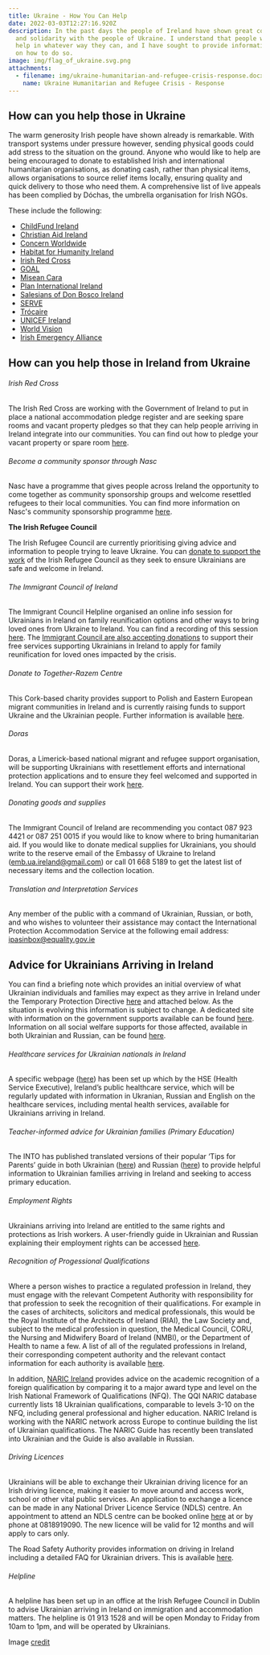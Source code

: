 ```yaml
---
title: Ukraine - How You Can Help
date: 2022-03-03T12:27:16.920Z
description: In the past days the people of Ireland have shown great compassion
  and solidarity with the people of Ukraine. I understand that people want to
  help in whatever way they can, and I have sought to provide information below
  on how to do so.
image: img/flag_of_ukraine.svg.png
attachments:
  - filename: img/ukraine-humanitarian-and-refugee-crisis-response.docx
    name: Ukraine Humanitarian and Refugee Crisis - Response
---
```

## How can you help those in Ukraine

The warm generosity Irish people have shown already is remarkable. With transport systems under pressure however, sending physical goods could add stress to the situation on the ground. Anyone who would like to help are being encouraged to donate to established Irish and international humanitarian organisations, as donating cash, rather than physical items, allows organisations to source relief items locally, ensuring quality and quick delivery to those who need them. A comprehensive list of live appeals has been complied by Dóchas, the umbrella organisation for Irish NGOs.

These include the following:

* [ChildFund Ireland](https://www.childfund.ie/ukraine-appeal/)
* [Christian Aid Ireland](https://www.christianaid.ie/emergencies/ukraine-crisis-appeal)
* [Concern Worldwide](https://www.concern.net/)
* [Habitat for Humanity Ireland](https://www.habitatireland.ie/ukraine/)
* [Irish Red Cross](https://www.redcross.ie/)
* [GOAL](https://www.goalglobal.org/)
* [Misean Cara](https://www.miseancara.ie/)
* [Plan International Ireland](https://www.plan.ie/?gclid=CjwKCAiApfeQBhAUEiwA7K_UHzF1tsxrlwCv-MsU6xxtnTCRfbxgvse4W5Ff0dgprIKUKzxVvRyfqRoCtgIQAvD_BwE)
* [Salesians of Don Bosco Ireland](https://www.salesiansireland.ie/)
* [SERVE](https://serve.ie/solidarity-with-ukraine/)
* [Trócaire](https://www.trocaire.org/)
* [UNICEF Ireland](https://www.unicef.ie/)
* [World Vision](https://www.worldvision.ie/support/campaign/ukraine-crisis/)
* [Irish Emergency Alliance](https://irishemergencyalliance.org/ukraine-appeal)

## How can you help those in Ireland from Ukraine

###### Irish Red Cross

The Irish Red Cross are working with the Government of Ireland to put in place a national accommodation pledge register and are seeking spare rooms and vacant property pledges so that they can help people arriving in Ireland integrate into our communities. You can find out how to pledge your vacant property or spare room [here](https://registerofpledges.redcross.ie/#/).

###### Become a community sponsor through Nasc

Nasc have a programme that gives people across Ireland the opportunity to come together as community sponsorship groups and welcome resettled refugees to their local communities. You can find more information on Nasc's community sponsorship programme [here](https://nascireland.org/communitysponsorship).

**The Irish Refugee Council**

The Irish Refugee Council are currently prioritising giving advice and information to people trying to leave Ukraine. You can [donate to support the work](https://www.irishrefugeecouncil.ie/Appeal/support-refugees-from-ukraine) of the Irish Refugee Council as they seek to ensure Ukrainians are safe and welcome in Ireland.

###### The Immigrant Council of Ireland

The Immigrant Council Helpline organised an online info session for Ukrainians in Ireland on family reunification options and other ways to bring loved ones from Ukraine to Ireland. You can find a recording of this session [here](https://www.immigrantcouncil.ie/news/online-information-session-immigration-options-ukrainians-ireland). The [Immigrant Council are also accepting donations](https://www.immigrantcouncil.ie/donate) to support their free services supporting Ukrainians in Ireland to apply for family reunification for loved ones impacted by the crisis.

###### Donate to Together-Razem Centre

This Cork-based charity provides support to Polish and Eastern European migrant communities in Ireland and is currently raising funds to support Ukraine and the Ukrainian people. Further information is available [here](https://donorbox.org/plea-for-support-to-purchase-medical-supplies-for-the-ukrainian-people).

###### Doras

Doras, a Limerick-based national migrant and refugee support organisation, will be supporting Ukrainians with resettlement efforts and international protection applications and to ensure they feel welcomed and supported in Ireland. You can support their work [here](https://doras.org/about-us/support-our-work/#donate-section).

###### Donating goods and supplies

The Immigrant Council of Ireland are recommending you contact 087 923 4421 or 087 251 0015 if you would like to know where to bring humanitarian aid. If you would like to donate medical supplies for Ukrainians, you should write to the reserve email of the Embassy of Ukraine to Ireland ([emb.ua.ireland@gmail.com](mailto:emb.ua.ireland@gmail.com)) or call 01 668 5189 to get the latest list of necessary items and the collection location.

###### Translation and Interpretation Services

Any member of the public with a command of Ukrainian, Russian, or both, and who wishes to volunteer their assistance may contact the International Protection Accommodation Service at the following email address: ipasinbox@equality.gov.ie

## Advice for Ukrainians Arriving in Ireland

You can find a briefing note which provides an initial overview of what Ukrainian individuals and families may expect as they arrive in Ireland under the Temporary Protection Directive [here](https://neasahourigan.com/img/ukraine-humanitarian-and-refugee-crisis-response.docx) and attached below. As the situation is evolving this information is subject to change. A dedicated site with information on the government supports available can be found [here](http://www.gov.ie/ukraine/). Information on all social welfare supports for those affected, available in both Ukrainian and Russian, can be found [here](https://www.gov.ie/en/publication/abf3e-social-welfare-supports-for-ukrainian-citizens-arriving-in-ireland-under-the-temporary-protection-directive/?referrer=http://www.gov.ie/dsp/Ukraine).

###### Healthcare services for Ukrainian nationals in Ireland

A specific webpage ([](https://eur04.safelinks.protection.outlook.com/?url=http%3A%2F%2Fwww.hse.ie%2FUkraine&data=04%7C01%7Cneasa.hourigan%40oireachtas.ie%7C42d83f9d1eae4e1d5ffe08da13ec6d18%7Cce71ecf00b9747b2966cb4ecc8db23f2%7C0%7C0%7C637844203410369726%7CUnknown%7CTWFpbGZsb3d8eyJWIjoiMC4wLjAwMDAiLCJQIjoiV2luMzIiLCJBTiI6Ik1haWwiLCJXVCI6Mn0%3D%7C3000&sdata=xDPSs%2Fr7zQGaD9t5sgrlVleyoaEGGtyzROsgRuq6%2BD8%3D&reserved=0)[here](www.hse.ie/Ukraine)) has been set up which by the HSE (Health Service Executive), Ireland’s public healthcare service, which will be regularly updated with information in Ukranian, Russian and English on the healthcare services, including mental health services, available for Ukrainians arriving in Ireland.

###### Teacher-informed advice for Ukrainian families (Primary Education)

The INTO has published translated versions of their popular ‘Tips for Parents’ guide in both Ukrainian ([here](https://www.into.ie/app/uploads/2022/03/2022-Your-Child-in-the-Primary-School-Tips-for-Parents-Ukrainian-Language.pdf)) and Russian ([here](https://www.into.ie/app/uploads/2022/03/2022-Your-Child-in-the-Primary-School-Tips-for-Parents-Russian-Language.pdf)) to provide helpful information to Ukrainian families arriving in Ireland and seeking to access primary education.

###### Employment Rights

Ukrainians arriving into Ireland are entitled to the same rights and protections as Irish workers. A user-friendly guide in Ukrainian and Russian explaining their employment rights can be accessed [here](https://www.gov.ie/en/publication/2a480-employment-childcare-education-ukrainian/#).

###### Recognition of Progessional Qualifications

Where a person wishes to practice a regulated profession in Ireland, they must engage with the relevant Competent Authority with responsibility for that profession to seek the recognition of their qualifications. For example in the cases of architects, solicitors and medical professionals, this would be the Royal Institute of the Architects of Ireland (RIAI), the Law Society and, subject to the medical profession in question, the Medical Council, CORU, the Nursing and Midwifery Board of Ireland (NMBI), or the Department of Health to name a few. A list of all of the regulated professions in Ireland, their corresponding competent authority and the relevant contact information for each authority is available [here](https://www.gov.ie/pdf/?file=https://assets.gov.ie/123679/f3dc868b-f95a-42fe-87b3-531983e3bd1f.pdf#page=null).

In addition, [NARIC Ireland](https://qsearch.qqi.ie/WebPart/Search?searchtype=recognitions) provides advice on the academic recognition of a foreign qualification by comparing it to a major award type and level on the Irish National Framework of Qualifications (NFQ). The QQI NARIC database currently lists 18 Ukrainian qualifications, comparable to levels 3-10 on the NFQ, including general professional and higher education. NARIC Ireland is working with the NARIC network across Europe to continue building the list of Ukrainian qualifications. The NARIC Guide has recently been translated into Ukrainian and the Guide is also available in Russian.

###### Driving Licences

Ukrainians will be able to exchange their Ukrainian driving licence for an Irish driving licence, making it easier to move around and access work, school or other vital public services. An application to exchange a licence can be made in any National Driver Licence Service (NDLS) centre. An appointment to attend an NDLS centre can be booked online [here](https://www.ndls.ie/booking-service.html) at  or by phone at 0818919090. The new licence will be valid for 12 months and will apply to cars only.

The Road Safety Authority provides information on driving in Ireland including a detailed FAQ for Ukrainian drivers. This is available [here](https://www.rsa.ie/services/alerts/advice-for-ukrainian-drivers).

###### Helpline

A helpline has been set up in an office at the Irish Refugee Council in Dublin to advise Ukrainian arriving in Ireland on immigration and accommodation matters. The helpline is 01 913 1528 and will be open Monday to Friday from 10am to 1pm, and will be operated by Ukrainians.

Image [credit](https://commons.wikimedia.org/wiki/File:Flag_of_Ukraine.svg)